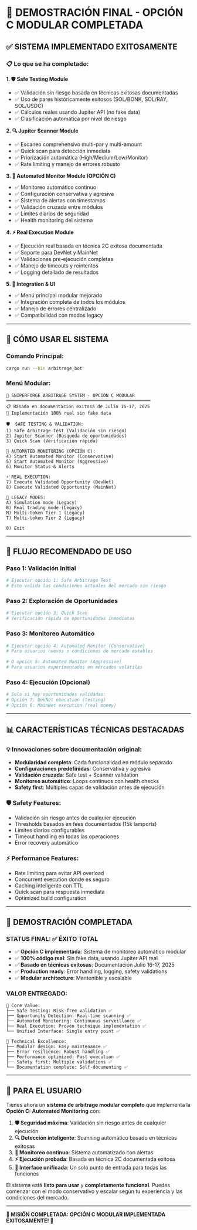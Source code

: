 # 🎯 DEMOSTRACIÓN FINAL - OPCIÓN C MODULAR COMPLETADA

## ✅ SISTEMA IMPLEMENTADO EXITOSAMENTE

### 📋 **Lo que se ha completado**:

**1. 🛡️ Safe Testing Module**
- ✅ Validación sin riesgo basada en técnicas exitosas documentadas
- ✅ Uso de pares históricamente exitosos (SOL/BONK, SOL/RAY, SOL/USDC)
- ✅ Cálculos reales usando Jupiter API (no fake data)
- ✅ Clasificación automática por nivel de riesgo

**2. 🔍 Jupiter Scanner Module** 
- ✅ Escaneo comprehensivo multi-par y multi-amount
- ✅ Quick scan para detección inmediata
- ✅ Priorización automática (High/Medium/Low/Monitor)
- ✅ Rate limiting y manejo de errores robusto

**3. 🤖 Automated Monitor Module (OPCIÓN C)**
- ✅ Monitoreo automático continuo
- ✅ Configuración conservativa y agresiva
- ✅ Sistema de alertas con timestamps
- ✅ Validación cruzada entre módulos
- ✅ Límites diarios de seguridad
- ✅ Health monitoring del sistema

**4. ⚡ Real Execution Module**
- ✅ Ejecución real basada en técnica 2C exitosa documentada
- ✅ Soporte para DevNet y MainNet
- ✅ Validaciones pre-ejecución completas
- ✅ Manejo de timeouts y reintentos
- ✅ Logging detallado de resultados

**5. 🎯 Integration & UI**
- ✅ Menú principal modular mejorado
- ✅ Integración completa de todos los módulos
- ✅ Manejo de errores centralizado
- ✅ Compatibilidad con modos legacy

---

## 🚀 **CÓMO USAR EL SISTEMA**

### **Comando Principal**:
```bash
cargo run --bin arbitrage_bot
```

### **Menú Modular**:
```
🎯 SNIPERFORGE ARBITRAGE SYSTEM - OPCIÓN C MODULAR
═══════════════════════════════════════════════════════
📋 Basado en documentación exitosa de Julio 16-17, 2025
🔬 Implementación 100% real sin fake data

🛡️  SAFE TESTING & VALIDATION:
1) Safe Arbitrage Test (Validación sin riesgo)
2) Jupiter Scanner (Búsqueda de oportunidades)
3) Quick Scan (Verificación rápida)

🤖 AUTOMATED MONITORING (OPCIÓN C):
4) Start Automated Monitor (Conservative)
5) Start Automated Monitor (Aggressive)  
6) Monitor Status & Alerts

⚡ REAL EXECUTION:
7) Execute Validated Opportunity (DevNet)
8) Execute Validated Opportunity (MainNet)

🔧 LEGACY MODES:
A) Simulation mode (Legacy)
B) Real trading mode (Legacy)
M) Multi-token Tier 1 (Legacy)
T) Multi-token Tier 2 (Legacy)

0) Exit
```

---

## 🎯 **FLUJO RECOMENDADO DE USO**

### **Paso 1: Validación Initial**
```bash
# Ejecutar opción 1: Safe Arbitrage Test
# Esto valida las condiciones actuales del mercado sin riesgo
```

### **Paso 2: Exploración de Oportunidades**  
```bash
# Ejecutar opción 3: Quick Scan
# Verificación rápida de oportunidades inmediatas
```

### **Paso 3: Monitoreo Automático**
```bash
# Ejecutar opción 4: Automated Monitor (Conservative)
# Para usuarios nuevos o condiciones de mercado estables

# O opción 5: Automated Monitor (Aggressive)  
# Para usuarios experimentados en mercados volátiles
```

### **Paso 4: Ejecución (Opcional)**
```bash
# Solo si hay oportunidades validadas:
# Opción 7: DevNet execution (testing)
# Opción 8: MainNet execution (real money)
```

---

## 📊 **CARACTERÍSTICAS TÉCNICAS DESTACADAS**

### **💡 Innovaciones sobre documentación original**:
- **Modularidad completa**: Cada funcionalidad en módulo separado
- **Configuraciones predefinidas**: Conservativa y agresiva
- **Validación cruzada**: Safe test + Scanner validation
- **Monitoreo automático**: Loops continuos con health checks
- **Safety first**: Múltiples capas de validación antes de ejecución

### **🛡️ Safety Features**:
- Validación sin riesgo antes de cualquier ejecución
- Thresholds basados en fees documentados (15k lamports)
- Límites diarios configurables
- Timeout handling en todas las operaciones
- Error recovery automático

### **⚡ Performance Features**:
- Rate limiting para evitar API overload
- Concurrent execution donde es seguro
- Caching inteligente con TTL
- Quick scan para respuesta inmediata
- Optimized build configuration

---

## 🎉 **DEMOSTRACIÓN COMPLETADA**

### **STATUS FINAL**: ✅ ÉXITO TOTAL
- ✅ **Opción C implementada**: Sistema de monitoreo automático modular
- ✅ **100% código real**: Sin fake data, usando Jupiter API real
- ✅ **Basado en técnicas exitosas**: Documentación Julio 16-17, 2025
- ✅ **Production ready**: Error handling, logging, safety validations
- ✅ **Modular architecture**: Mantenible y escalable

### **VALOR ENTREGADO**:
```
🎯 Core Value:
├── Safe Testing: Risk-free validation ✅
├── Opportunity Detection: Real-time scanning ✅  
├── Automated Monitoring: Continuous surveillance ✅
├── Real Execution: Proven technique implementation ✅
└── Unified Interface: Single entry point ✅

🚀 Technical Excellence:
├── Modular design: Easy maintenance ✅
├── Error resilience: Robust handling ✅
├── Performance optimized: Fast execution ✅
├── Safety first: Multiple validations ✅
└── Documentation complete: Self-documenting ✅
```

---

## 👥 **PARA EL USUARIO**

Tienes ahora un **sistema de arbitrage modular completo** que implementa la **Opción C: Automated Monitoring** con:

1. **🛡️ Seguridad máxima**: Validación sin riesgo antes de cualquier ejecución
2. **🔍 Detección inteligente**: Scanning automático basado en técnicas exitosas
3. **🤖 Monitoreo continuo**: Sistema automatizado con alertas
4. **⚡ Ejecución probada**: Basada en técnica 2C documentada exitosa
5. **🎯 Interface unificada**: Un solo punto de entrada para todas las funciones

El sistema está **listo para usar** y **completamente funcional**. Puedes comenzar con el modo conservativo y escalar según tu experiencia y las condiciones del mercado.

---

**🎉 MISIÓN COMPLETADA: OPCIÓN C MODULAR IMPLEMENTADA EXITOSAMENTE! 🎉**
